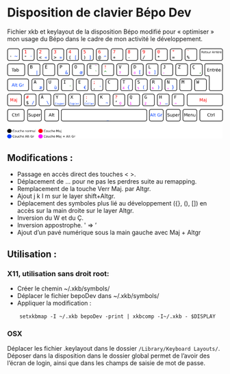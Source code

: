 # Disposition de clavier Bépo Dev

Fichier xkb et keylayout de la disposition Bépo modifié pour « optimiser » mon usage du Bépo dans le cadre de mon activité le développement.

![Disposition BépoDev](bepoDev-simplifiee.png)

## Modifications :

- Passage en accès direct des touches < >.
- Déplacement de … pour ne pas les perdres suite au remapping.
- Remplacement de la touche Verr Maj. par Altgr.
- Ajout j k l m sur le layer shift+Altgr.
- Déplacement des symboles plus lié au développement ({}, (), []) en accès sur la main droite sur le layer Altgr.
- Inversion du W et du Ç.
- Inversion appostrophe. ' => ’
- Ajout d’un pavé numérique sous la main gauche avec Maj + Altgr

## Utilisation :

### X11, utilisation sans droit root:

- Créer le chemin ~/.xkb/symbols/
- Déplacer le fichier bepoDev dans ~/.xkb/symbols/
- Appliquer la modification :

```
	setxkbmap -I ~/.xkb bepoDev -print | xkbcomp -I~/.xkb - $DISPLAY
```

### OSX

Déplacer les fichier .keylayout dans le dossier ```/Library/Keyboard Layouts/```. Déposer dans la disposition dans le dossier global permet de l’avoir des l’écran de login, ainsi que dans les champs de saisie de mot de passe.
